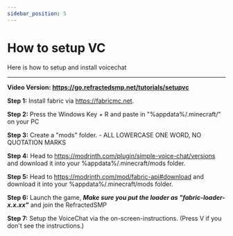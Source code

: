 ```yaml
---
sidebar_position: 5
---
```


# How to setup VC

Here is how to setup and install voicechat

--------------------------------------------------------------------------------------------------

**Video Version: https://go.refractedsmp.net/tutorials/setupvc**

**Step 1:** Install fabric via https://fabricmc.net.

**Step 2:** Press the Windows Key + R and paste in "%appdata%/.minecraft/" on your PC

**Step 3:** Create a "mods" folder. -  ALL LOWERCASE ONE WORD, NO QUOTATION MARKS

**Step 4:** Head to https://modrinth.com/plugin/simple-voice-chat/versions and download it into your %appdata%/.minecraft/mods folder.

**Step 5:** Head to https://modrinth.com/mod/fabric-api#download and download it into your %appdata%/.minecraft/mods folder.

**Step 6:** Launch the game, ***Make sure you put the loader as "fabric-loader-x.x.xx"*** and join the RefractedSMP

**Step 7:** Setup the VoiceChat via the on-screen-instructions. (Press V if you don't see the instructions.)